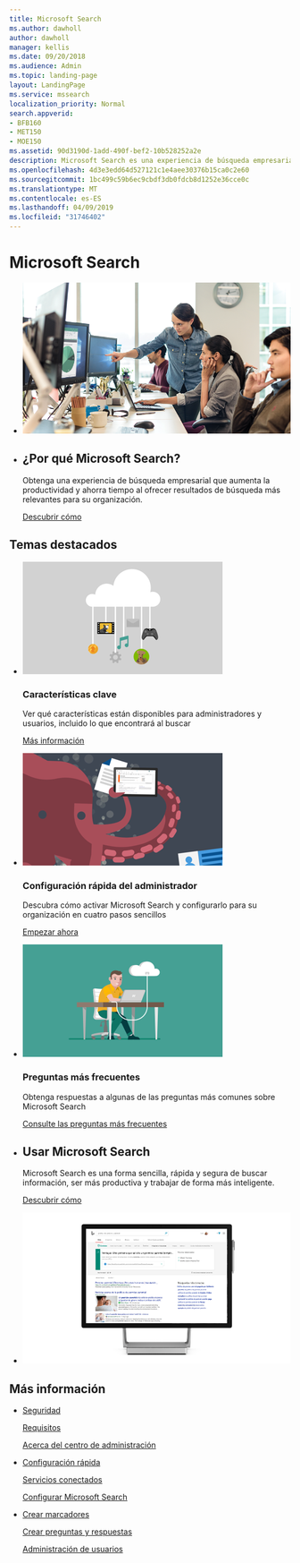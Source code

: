 ```yaml
---
title: Microsoft Search
ms.author: dawholl
author: dawholl
manager: kellis
ms.date: 09/20/2018
ms.audience: Admin
ms.topic: landing-page
layout: LandingPage
ms.service: mssearch
localization_priority: Normal
search.appverid:
- BFB160
- MET150
- MOE150
ms.assetid: 90d3190d-1add-490f-bef2-10b528252a2e
description: Microsoft Search es una experiencia de búsqueda empresarial que aumenta la productividad y ahorra tiempo al ofrecer resultados de búsqueda más relevantes para la organización.
ms.openlocfilehash: 4d3e3edd64d527121c1e4aee30376b15ca0c2e60
ms.sourcegitcommit: 1bc499c59b6ec9cbdf3db0fdcb8d1252e36cce0c
ms.translationtype: MT
ms.contentlocale: es-ES
ms.lasthandoff: 04/09/2019
ms.locfileid: "31746402"
---
```

# <a name="microsoft-search"></a>Microsoft Search

<ul class="panelContent cardsW cols cols2">
    <li>
        <div class="cardSize">
            <div class="cardPadding">
                <div class="card">
                    <div class="cardImageOuter">
                        <div class="cardImage">
                            <img src="media/a40fcb56-f0f9-4924-ae36-eb0a370665e3.png" alt="People in an office, one pointing at something on a screen." />
                        </div>
                    </div>
                    <div class="cardText">
                    </div>
                </div>
            </div>
        </div>
    </li>
    <li>
        <div class="cardSize">
            <div class="cardPadding">
                <div class="card">
                    <div class="cardText">
                        <h2>¿Por qué Microsoft Search?</h2>
                        <p>Obtenga una experiencia de búsqueda empresarial que aumenta la productividad y ahorra tiempo al ofrecer resultados de búsqueda más relevantes para su organización.</p>
                        <p><a href="why-microsoft-search.md">Descubrir cómo</a></p>
                    </div>
                </div>
            </div>
        </div>
    </li>
</ul>

<h2>Temas destacados</h2>

<ul class="panelContent cardsW">
    <li>
        <div class="cardSize">
            <div class="cardPadding">
                <div class="card">
                    <div class="cardImageOuter">
                        <div class="cardImage">
                            <img src="media/651172f9-f9b6-4fbe-89f3-8adf6450cd7f.png" alt="Features included in Microsoft Search" />
                        </div>
                    </div>
                    <div class="cardText">
                        <h3>Características clave</h3>
                        <p>Ver qué características están disponibles para administradores y usuarios, incluido lo que encontrará al buscar</p>
                        <p><a href="features.md">Más información</a></p>
                    </div>
                </div>
            </div>
        </div>
    </li>
    <li>
        <div class="cardSize">
            <div class="cardPadding">
                <div class="card">
                    <div class="cardImageOuter">
                        <div class="cardImage">
                            <img src="media/60a078b4-166d-42f4-a3b9-91c04c9001f0.png" alt="Quick for admins to set up and configure" />
                        </div>
                    </div>
                    <div class="cardText">
                        <h3>Configuración rápida del administrador</h3>
                        <p>Descubra cómo activar Microsoft Search y configurarlo para su organización en cuatro pasos sencillos</p>
                        <p><a href="quick-set-up.md">Empezar ahora</a></p>
                    </div>
                </div>
            </div>
        </div>
    </li>
    <li>
        <div class="cardSize">
            <div class="cardPadding">
                <div class="card">
                    <div class="cardImageOuter">
                        <div class="cardImage">
                            <img src="media/d696a83a-6322-477a-befd-4ad102b8204d.png" alt="Frequently asked questions about Microsoft Search" />
                        </div>
                    </div>
                    <div class="cardText">
                        <h3>Preguntas más frecuentes</h3>
                        <p>Obtenga respuestas a algunas de las preguntas más comunes sobre Microsoft Search</p>
                        <p><a href="faqs.md">Consulte las preguntas más frecuentes</a></p>
                    </div>
                </div>
            </div>
        </div>
    </li>
</ul>

<ul class="panelContent cardsW cols cols2">
    <li>
        <div class="cardSize">
            <div class="cardPadding">
                <div class="card">
                    <div class="cardText">
                        <h2>Usar Microsoft Search</h2>
                        <p>Microsoft Search es una forma sencilla, rápida y segura de buscar información, ser más productiva y trabajar de forma más inteligente.</p>
                        <p><a href="use/about-microsoft-search.md">Descubrir cómo</a></p>
                    </div>
                </div>
            </div>
        </div>
    </li>
    <li>
        <div class="cardSize">
            <div class="cardPadding">
                <div class="card">
                    <div class="cardImageOuter">
                        <div class="cardImage">
                            <img src="media/c8456838-c6db-41f7-9e84-eebfd9c5b0b8.png" alt="How work results appear on Bing" />
                        </div>
                    </div>
                    <div class="cardText">
                    </div>
                </div>
            </div>
        </div>
    </li>
</ul>

<h2>Más información</h2>
<ul class="panelContent cardsW">
    <li>
        <div class="cardSize">
            <div class="cardPadding">
                <div class="card">
                    <div class="cardText">
                        <p><a href="security.md">Seguridad</a></p>
                        <p><a href="requirements.md">Requisitos</a></p>  
                        <p><a href="about-the-admin-portal.md">Acerca del centro de administración</a></p>
                    </div>
                </div>
            </div>
        </div>
    </li>
    <li>
        <div class="cardSize">
            <div class="cardPadding">
                <div class="card">
                    <div class="cardText">
                        <p><a href="quick-set-up.md">Configuración rápida</a></p>
                        <p><a href="connected-services.md">Servicios conectados</a></p>
                        <p><a href="set-up-microsoft-search.md">Configurar Microsoft Search</a></p>
                    </div>
                </div>
            </div>
        </div>
    </li>
    <li>
        <div class="cardSize">
            <div class="cardPadding">
                <div class="card">
                    <div class="cardText">
                        <p><a href="create-bookmarks.md">Crear marcadores</a></p>
                        <p><a href="create-qas.md">Crear preguntas y respuestas</a></p>
                        <p><a href="add-users.md">Administración de usuarios</a></p>
                    </div>
                </div>
            </div>
        </div>
    </li>
</ul>  